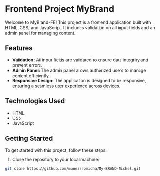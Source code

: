 # Frontend Project MyBrand

Welcome to MyBrand-FE! This project is a frontend application built with HTML, CSS, and JavaScript. It includes validation on all input fields and an admin panel for managing content.

## Features

- **Validation:** All input fields are validated to ensure data integrity and prevent errors.
- **Admin Panel:** The admin panel allows authorized users to manage content efficiently.
- **Responsive Design:** The application is designed to be responsive, ensuring a seamless user experience across devices.

## Technologies Used

- HTML
- CSS
- JavaScript

## Getting Started

To get started with this project, follow these steps:

1. Clone the repository to your local machine:

```bash
git clone https://github.com/munezeromicha/My-BRAND-Michel.git
